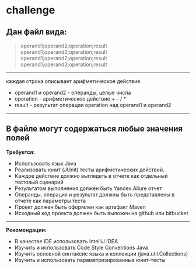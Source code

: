# challenge
Дан файл вида: 
---
>operand1;operand2;operation;result
>operand1;operand2;operation;result
>operand1;operand2;operation;result
>operand1;operand2;operation;result
---
каждая строка описывает арифметическое действие
* operand1 и operand2 - операнды, целые числа
* operation - арифметическое действие + - / *
* result - результат операции operation над operand1 и operand2
---
В файле могут содержаться любые значения полей
---
**Требуется:**
* Использовать язык Java
* Реализовать юнит (JUnit) тесты арифметических действий.
* Каждое действие должно выглядеть в отчете как отдельный тестовый сценарий
* Результатом выполнения должен быть Yandex.Allure отчет
* Операнды, операция и результат должны быть представлены в отчете как параметры теста
* Проект должен быть оформлен как артефакт Maven
* Исходный код проекта должен быть выложен на github или bitbucket
--- 
**Рекомендации:**
* В качестве IDE использовать IntelliJ IDEA
* Изучить и использовать Code Style Conventions Java
* Изучить основной синтаксис языка и коллекции (java.util.Collections)
* Изучить и использовать параметризированные юнит-тесты 
